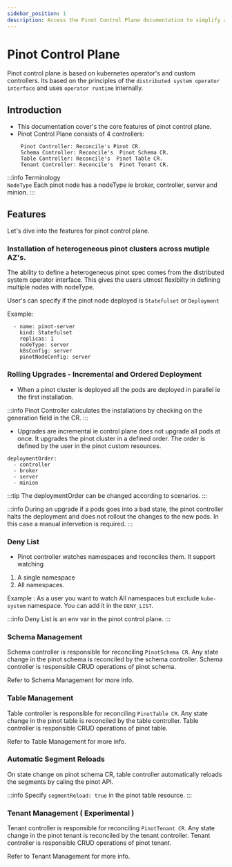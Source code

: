 ```yaml
---
sidebar_position: 1
description: Access the Pinot Control Plane documentation to simplify and scale your Pinot deployment on Kubernetes. Learn how DataInfra.io's comprehensive guides and best practices empower efficient Pinot management, improving real-time analytics capabilities.
---
```


# Pinot Control Plane
Pinot control plane is based on kubernetes operator's and custom controllers. Its based on the principles of the ```distributed system operator interface``` and uses ```operator runtime``` internally.         

## Introduction

- This documentation cover's the core features of pinot control plane.
- Pinot Control Plane consists of 4 controllers:
   ```
    Pinot Controller: Reconcile's Pinot CR.
    Schema Controller: Reconcile's  Pinot Schema CR.
    Table Controller: Reconcile's  Pinot Table CR.
    Tenant Controller: Reconcile's  Pinot Tenant CR.
    ```

:::info
Terminology         
```NodeType``` Each pinot node has a nodeType ie broker, controller, server and minion.
:::

## Features

Let's dive into the features for pinot control plane.

### Installation of heterogeneous pinot clusters across mutiple AZ's.

The ability to define a heterogeneous pinot spec comes from the distributed system operator interface. This gives the users utmost flexibilty in defining multiple nodes with nodeType.

User's can specify if the pinot node deployed is ```Statefulset``` or ```Deployment``` 

Example:

```
  - name: pinot-server
    kind: Statefulset
    replicas: 1
    nodeType: server
    k8sConfig: server
    pinotNodeConfig: server
```

### Rolling Upgrades - Incremental and Ordered Deployment 

- When a pinot cluster is deployed all the pods are deployed in parallel ie the first installation.

:::info
Pinot Controller calculates the installations by checking on the generation field in the CR.
:::

- Upgrades are incremental ie control plane does not upgrade all pods at once. It upgrades the pinot cluster in a defined order. The order is defined by the user in the pinot custom resources.

```
deploymentOrder:
  - controller
  - broker
  - server
  - minion
```

:::tip
The deploymentOrder can be changed according to scenarios.
:::

:::info
During an upgrade if a pods goes into a bad state, the pinot controller halts the deployment and does not rollout the changes to the new pods.
In this case a manual intervetion is required.
:::

### Deny List

- Pinot controller watches namespaces and reconciles them. It support watching
1. A single namespace
2. All namespaces.

Example : As a user you want to watch All namespaces but exclude ```kube-system``` namespace. You can add it in the ```DENY_LIST```.

:::info
Deny List is an env var in the pinot control plane.
:::

### Schema Management

Schema controller is responsible for reconciling ```PinotSchema CR```. 
Any state change in the pinot schema is reconciled by the schema controller. Schema controller is responsible CRUD operations of pinot schema.

Refer to Schema Management for more info.

### Table Management

Table controller is responsible for reconciling ```PinotTable CR```. 
Any state change in the pinot table is reconciled by the table controller. Table controller is responsible CRUD operations of pinot table.

Refer to Table Management for more info.

### Automatic Segment Reloads

On state change on pinot schema CR, table controller automatically reloads the segments by caling the pinot API.

:::info
Specify ```segmentReload: true``` in the pinot table resource.
:::

### Tenant Management ( Experimental )

Tenant controller is responsible for reconciling ```PinotTenant CR```. 
Any state change in the pinot tenant is reconciled by the tenant controller. Tenant controller is responsible CRUD operations of pinot tenant.

Refer to Tenant Management for more info.

